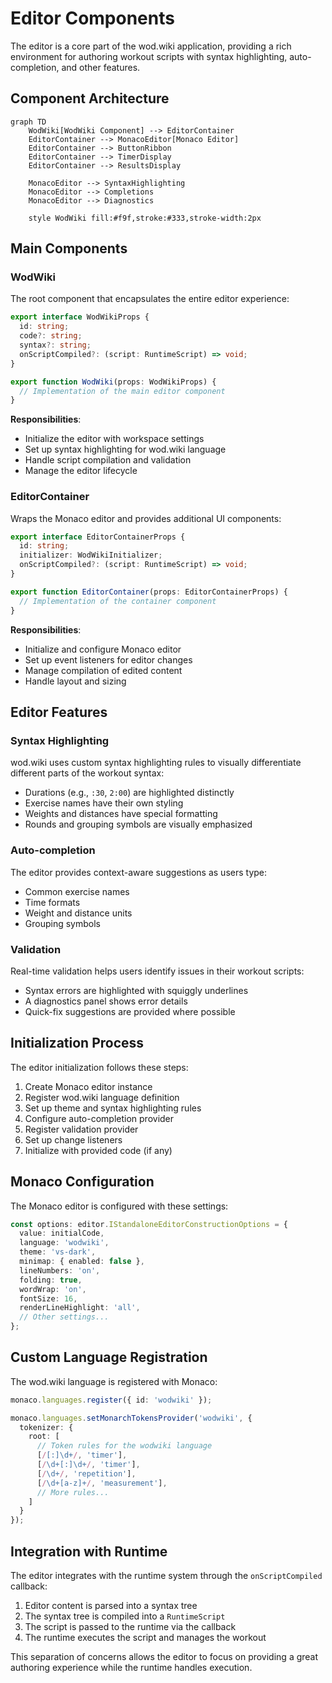 # Editor Components

The editor is a core part of the wod.wiki application, providing a rich environment for authoring workout scripts with syntax highlighting, auto-completion, and other features.

## Component Architecture

```mermaid
graph TD
    WodWiki[WodWiki Component] --> EditorContainer
    EditorContainer --> MonacoEditor[Monaco Editor]
    EditorContainer --> ButtonRibbon
    EditorContainer --> TimerDisplay
    EditorContainer --> ResultsDisplay
    
    MonacoEditor --> SyntaxHighlighting
    MonacoEditor --> Completions
    MonacoEditor --> Diagnostics
    
    style WodWiki fill:#f9f,stroke:#333,stroke-width:2px
```

## Main Components

### WodWiki

The root component that encapsulates the entire editor experience:

```typescript
export interface WodWikiProps {
  id: string;
  code?: string;
  syntax?: string;
  onScriptCompiled?: (script: RuntimeScript) => void;
}

export function WodWiki(props: WodWikiProps) {
  // Implementation of the main editor component
}
```

**Responsibilities**:
- Initialize the editor with workspace settings
- Set up syntax highlighting for wod.wiki language
- Handle script compilation and validation
- Manage the editor lifecycle

### EditorContainer

Wraps the Monaco editor and provides additional UI components:

```typescript
export interface EditorContainerProps {
  id: string;
  initializer: WodWikiInitializer;
  onScriptCompiled?: (script: RuntimeScript) => void;
}

export function EditorContainer(props: EditorContainerProps) {
  // Implementation of the container component
}
```

**Responsibilities**:
- Initialize and configure Monaco editor
- Set up event listeners for editor changes
- Manage compilation of edited content
- Handle layout and sizing

## Editor Features

### Syntax Highlighting

wod.wiki uses custom syntax highlighting rules to visually differentiate different parts of the workout syntax:

- Durations (e.g., `:30`, `2:00`) are highlighted distinctly
- Exercise names have their own styling
- Weights and distances have special formatting
- Rounds and grouping symbols are visually emphasized

### Auto-completion

The editor provides context-aware suggestions as users type:

- Common exercise names
- Time formats
- Weight and distance units
- Grouping symbols

### Validation

Real-time validation helps users identify issues in their workout scripts:

- Syntax errors are highlighted with squiggly underlines
- A diagnostics panel shows error details
- Quick-fix suggestions are provided where possible

## Initialization Process

The editor initialization follows these steps:

1. Create Monaco editor instance
2. Register wod.wiki language definition
3. Set up theme and syntax highlighting rules
4. Configure auto-completion provider
5. Register validation provider
6. Set up change listeners
7. Initialize with provided code (if any)

## Monaco Configuration

The Monaco editor is configured with these settings:

```typescript
const options: editor.IStandaloneEditorConstructionOptions = {
  value: initialCode,
  language: 'wodwiki',
  theme: 'vs-dark',
  minimap: { enabled: false },
  lineNumbers: 'on',
  folding: true,
  wordWrap: 'on',
  fontSize: 16,
  renderLineHighlight: 'all',
  // Other settings...
};
```

## Custom Language Registration

The wod.wiki language is registered with Monaco:

```typescript
monaco.languages.register({ id: 'wodwiki' });

monaco.languages.setMonarchTokensProvider('wodwiki', {
  tokenizer: {
    root: [
      // Token rules for the wodwiki language
      [/[:]\d+/, 'timer'],
      [/\d+[:]\d+/, 'timer'],
      [/\d+/, 'repetition'],
      [/\d+[a-z]+/, 'measurement'],
      // More rules...
    ]
  }
});
```

## Integration with Runtime

The editor integrates with the runtime system through the `onScriptCompiled` callback:

1. Editor content is parsed into a syntax tree
2. The syntax tree is compiled into a `RuntimeScript`
3. The script is passed to the runtime via the callback
4. The runtime executes the script and manages the workout

This separation of concerns allows the editor to focus on providing a great authoring experience while the runtime handles execution.